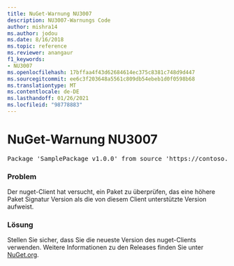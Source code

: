 ```yaml
---
title: NuGet-Warnung NU3007
description: NU3007-Warnungs Code
author: mishra14
ms.author: jodou
ms.date: 8/16/2018
ms.topic: reference
ms.reviewer: anangaur
f1_keywords:
- NU3007
ms.openlocfilehash: 17bffaa4f43d62684614ec375c8381c748d9d447
ms.sourcegitcommit: ee6c3f203648a5561c809db54ebeb1d0f0598b68
ms.translationtype: MT
ms.contentlocale: de-DE
ms.lasthandoff: 01/26/2021
ms.locfileid: "98778883"
---
```

# <a name="nuget-warning-nu3007"></a>NuGet-Warnung NU3007

<pre>Package 'SamplePackage v1.0.0' from source 'https://contoso.com/index.json': The package signature format version is not supported. Updating your client may solve this problem.</pre>

### <a name="issue"></a>Problem

Der nuget-Client hat versucht, ein Paket zu überprüfen, das eine höhere Paket Signatur Version als die von diesem Client unterstützte Version aufweist.


### <a name="solution"></a>Lösung

Stellen Sie sicher, dass Sie die neueste Version des nuget-Clients verwenden. Weitere Informationen zu den Releases finden Sie unter [NuGet.org](https://www.nuget.org/downloads).


